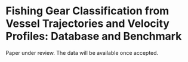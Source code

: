 # Fishing Gear Classification from Vessel Trajectories and Velocity Profiles: Database and Benchmark

Paper under review. The data will be available once accepted.
